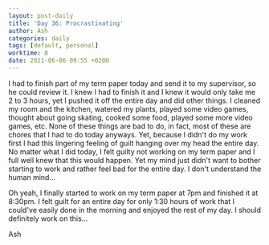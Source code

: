 ```yaml
---
layout: post-daily
title: 'Day 36: Procrastinating'
author: Ash
categories: daily
tags: [default, personal]
worktime: 8
date: 2021-06-06 09:55 +0200
---
```

I had to finish part of my term paper today and send it to my supervisor, so he could review it. I knew I had to finish it and I knew it would only take me 2 to 3 hours, yet I pushed it off the entire day and did other things. I cleaned my room and the kitchen, watered my plants, played some video games, thought about going skating, cooked some food, played some more video games, etc. None of these things are bad to do, in fact, most of these are chores that I had to do today anyways. Yet, because I didn't do my work first I had this lingering feeling of guilt hanging over my head the entire day. No matter what I did today, I felt guilty not working on my term paper and I full well knew that this would happen. Yet my mind just didn't want to bother starting to work and rather feel bad for the entire day. I don't understand the human mind...

Oh yeah, I finally started to work on my term paper at 7pm and finished it at 8:30pm. I felt guilt for an entire day for only 1:30 hours of work that I could've easily done in the morning and enjoyed the rest of my day. I should definitely work on this...

Ash
